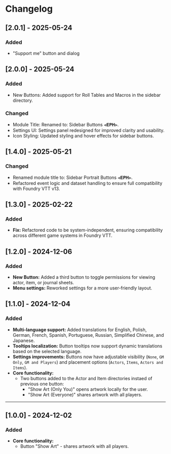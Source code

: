 # Changelog

## [2.0.1] - 2025-05-24
### Added
- "Support me" button and dialog

## [2.0.0] - 2025-05-24
### Added
- New Buttons: Added support for Roll Tables and Macros in the sidebar directory.
### Changed
- Module Title: Renamed to: Sidebar Buttons ⫷𝗘𝗣𝗛⫸.
- Settings UI: Settings panel redesigned for improved clarity and usability.
- Icon Styling: Updated styling and hover effects for sidebar buttons.

## [1.4.0] - 2025-05-21
### Changed
- Renamed module title to: Sidebar Portrait Buttons ⫷𝗘𝗣𝗛⫸.
- Refactored event logic and dataset handling to ensure full compatibility with Foundry VTT v13.

## [1.3.0] - 2025-02-22
### Added
- **Fix:** Refactored code to be system-independent, ensuring compatibility across different game systems in Foundry VTT.

## [1.2.0] - 2024-12-06
### Added
- **New Button:** Added a third button to toggle permissions for viewing actor, item, or journal sheets.
- **Menu settings:** Reworked settings for a more user-friendly layout.


## [1.1.0] - 2024-12-04
### Added
- **Multi-language support:** Added translations for English, Polish, German, French, Spanish, Portuguese, Russian, Simplified Chinese, and Japanese.
- **Tooltips localization:** Button tooltips now support dynamic translations based on the selected language.
- **Settings improvements:** Buttons now have adjustable visibility (`None`, `GM Only`, `GM and Players`) and placement options (`Actors`, `Items`, `Actors and Items`).
- **Core functionality:**
  - Two buttons added to the Actor and Item directories instaed of previous one button:
    - "Show Art (Only You)" opens artwork locally for the user.
    - "Show Art (Everyone)" shares artwork with all players.
    
---

## [1.0.0] - 2024-12-02
### Added
- **Core functionality:**
  - Button "Show Art" - shares artwork with all players.
